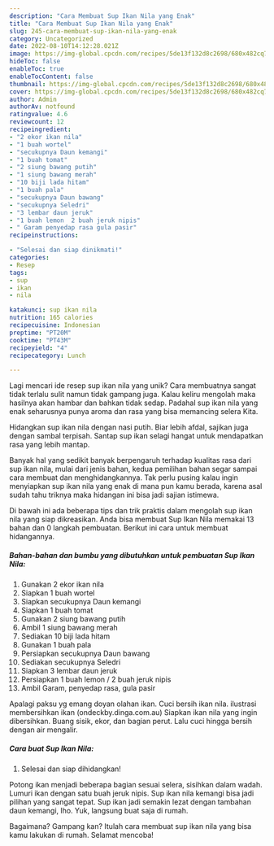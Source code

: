 ```yaml
---
description: "Cara Membuat Sup Ikan Nila yang Enak"
title: "Cara Membuat Sup Ikan Nila yang Enak"
slug: 245-cara-membuat-sup-ikan-nila-yang-enak
category: Uncategorized
date: 2022-08-10T14:12:28.021Z
image: https://img-global.cpcdn.com/recipes/5de13f132d8c2698/680x482cq70/sup-ikan-nila-foto-resep-utama.jpg
hideToc: false
enableToc: true
enableTocContent: false
thumbnail: https://img-global.cpcdn.com/recipes/5de13f132d8c2698/680x482cq70/sup-ikan-nila-foto-resep-utama.jpg
cover: https://img-global.cpcdn.com/recipes/5de13f132d8c2698/680x482cq70/sup-ikan-nila-foto-resep-utama.jpg
author: Admin
authorAv: notfound
ratingvalue: 4.6
reviewcount: 12
recipeingredient:
- "2 ekor ikan nila"
- "1 buah wortel"
- "secukupnya Daun kemangi"
- "1 buah tomat"
- "2 siung bawang putih"
- "1 siung bawang merah"
- "10 biji lada hitam"
- "1 buah pala"
- "secukupnya Daun bawang"
- "secukupnya Seledri"
- "3 lembar daun jeruk"
- "1 buah lemon  2 buah jeruk nipis"
- " Garam penyedap rasa gula pasir"
recipeinstructions:

- "Selesai dan siap dinikmati!"
categories:
- Resep
tags:
- sup
- ikan
- nila

katakunci: sup ikan nila 
nutrition: 165 calories
recipecuisine: Indonesian
preptime: "PT20M"
cooktime: "PT43M"
recipeyield: "4"
recipecategory: Lunch

---
```





Lagi mencari ide resep sup ikan nila yang unik? Cara membuatnya sangat tidak terlalu sulit namun tidak gampang juga. Kalau keliru mengolah maka hasilnya akan hambar dan bahkan tidak sedap. Padahal sup ikan nila yang enak seharusnya punya aroma dan rasa yang bisa memancing selera Kita.





Hidangkan sup ikan nila dengan nasi putih. Biar lebih afdal, sajikan juga dengan sambal terpisah. Santap sup ikan selagi hangat untuk mendapatkan rasa yang lebih mantap.

Banyak hal yang sedikit banyak berpengaruh terhadap kualitas rasa dari sup ikan nila, mulai dari jenis bahan, kedua pemilihan bahan segar sampai cara membuat dan menghidangkannya. Tak perlu pusing kalau ingin menyiapkan sup ikan nila yang enak di mana pun kamu berada, karena asal sudah tahu triknya maka hidangan ini bisa jadi sajian istimewa.






Di bawah ini ada beberapa tips dan trik praktis dalam mengolah sup ikan nila yang siap dikreasikan. Anda bisa membuat Sup Ikan Nila memakai 13 bahan dan 0 langkah pembuatan. Berikut ini cara untuk membuat hidangannya.

<!--inarticleads1-->

##### Bahan-bahan dan bumbu yang dibutuhkan untuk pembuatan Sup Ikan Nila:

1. Gunakan 2 ekor ikan nila
1. Siapkan 1 buah wortel
1. Siapkan secukupnya Daun kemangi
1. Siapkan 1 buah tomat
1. Gunakan 2 siung bawang putih
1. Ambil 1 siung bawang merah
1. Sediakan 10 biji lada hitam
1. Gunakan 1 buah pala
1. Persiapkan secukupnya Daun bawang
1. Sediakan secukupnya Seledri
1. Siapkan 3 lembar daun jeruk
1. Persiapkan 1 buah lemon / 2 buah jeruk nipis
1. Ambil  Garam, penyedap rasa, gula pasir


Apalagi paksu yg emang doyan olahan ikan. Cuci bersih ikan nila. ilustrasi membersihkan ikan (ondeckby.dinga.com.au) Siapkan ikan nila yang ingin dibersihkan. Buang sisik, ekor, dan bagian perut. Lalu cuci hingga bersih dengan air mengalir. 

<!--inarticleads2-->

##### Cara buat Sup Ikan Nila:


1. Selesai dan siap dihidangkan!

Potong ikan menjadi beberapa bagian sesuai selera, sisihkan dalam wadah. Lumuri ikan dengan satu buah jeruk nipis. Sup ikan nila kemangi bisa jadi pilihan yang sangat tepat. Sup ikan jadi semakin lezat dengan tambahan daun kemangi, lho. Yuk, langsung buat saja di rumah. 

Bagaimana? Gampang kan? Itulah cara membuat sup ikan nila yang bisa kamu lakukan di rumah. Selamat mencoba!
